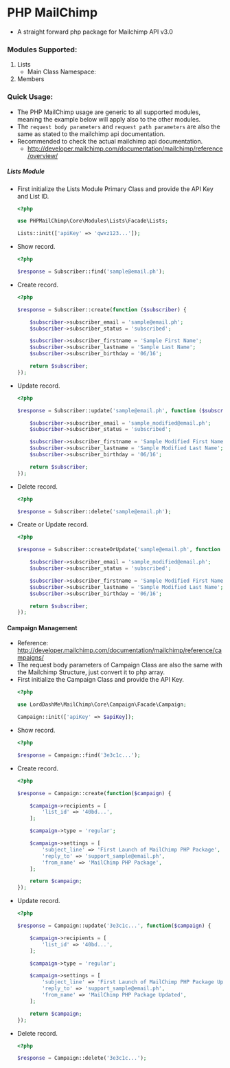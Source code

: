 # PHP MailChimp
- A straight forward php package for Mailchimp API v3.0

### Modules Supported:
1. Lists
	- Main Class Namespace: 
2. Members

### Quick Usage:
- The PHP MailChimp usage are generic to all supported modules, meaning the example below will apply also to the other modules.
- The ```request body parameters``` and ```request path parameters``` are also the same as stated to the mailchimp api documentation.
- Recommended to check the actual mailchimp api documentation.
	- http://developer.mailchimp.com/documentation/mailchimp/reference/overview/
##### Lists Module
- First initialize the Lists Module Primary Class and provide the API Key and List ID.
    ```php
    <?php

    use PHPMailChimp\Core\Modules\Lists\Facade\Lists;

    Lists::init(['apiKey' => 'qwxz123...']);

    ```
- Show record.
    ```php
    <?php

    $response = Subscriber::find('sample@email.ph');

    ```
- Create record.
    ```php
    <?php

    $response = Subscriber::create(function ($subscriber) {

        $subscriber->subscriber_email = 'sample@email.ph';
        $subscriber->subscriber_status = 'subscribed';

        $subscriber->subscriber_firstname = 'Sample First Name';
        $subscriber->subscriber_lastname = 'Sample Last Name';
        $subscriber->subscriber_birthday = '06/16';

        return $subscriber;
    });

    ```
- Update record.
    ```php
    <?php

    $response = Subscriber::update('sample@email.ph', function ($subscriber) {

        $subscriber->subscriber_email = 'sample_modified@email.ph';
        $subscriber->subscriber_status = 'subscribed';

        $subscriber->subscriber_firstname = 'Sample Modified First Name';
        $subscriber->subscriber_lastname = 'Sample Modified Last Name';
        $subscriber->subscriber_birthday = '06/16';

        return $subscriber;
    });

    ```
- Delete record.
    ```php
    <?php

    $response = Subscriber::delete('sample@email.ph');

    ```
- Create or Update record.
    ```php
    <?php

    $response = Subscriber::createOrUpdate('sample@email.ph', function ($subscriber) {

        $subscriber->subscriber_email = 'sample_modified@email.ph';
        $subscriber->subscriber_status = 'subscribed';

        $subscriber->subscriber_firstname = 'Sample Modified First Name';
        $subscriber->subscriber_lastname = 'Sample Modified Last Name';
        $subscriber->subscriber_birthday = '06/16';

        return $subscriber;
    });

    ```
#### Campaign Management
- Reference: http://developer.mailchimp.com/documentation/mailchimp/reference/campaigns/
- The request body parameters of Campaign Class are also the same with the Mailchimp Structure, just convert it to php array.
- First initialize the Campaign Class and provide the API Key.
    ```php
    <?php

    use LordDashMe\MailChimp\Core\Campaign\Facade\Campaign;

    Campaign::init(['apiKey' => $apiKey]);

    ```
- Show record.
    ```php
    <?php

    $response = Campaign::find('3e3c1c...');

    ```
- Create record.
    ```php
    <?php
    
    $response = Campaign::create(function($campaign) {

        $campaign->recipients = [
            'list_id' => '40bd...',
        ];

        $campaign->type = 'regular';

        $campaign->settings = [
            'subject_line' => 'First Launch of MailChimp PHP Package',
            'reply_to' => 'support_sample@email.ph',
            'from_name' => 'MailChimp PHP Package',
        ];

        return $campaign;
    });
    
    ```
- Update record.
    ```php
    <?php
    
    $response = Campaign::update('3e3c1c...', function($campaign) {

        $campaign->recipients = [
            'list_id' => '40bd...',
        ];

        $campaign->type = 'regular';

        $campaign->settings = [
            'subject_line' => 'First Launch of MailChimp PHP Package Updated',
            'reply_to' => 'support_sample@email.ph',
            'from_name' => 'MailChimp PHP Package Updated',
        ];

        return $campaign;
    });
    
    ```
- Delete record.
    ```php
    <?php
    
    $response = Campaign::delete('3e3c1c...');
    
    ```
<!--stackedit_data:
eyJoaXN0b3J5IjpbLTE5MTU1Mjk3MjddfQ==
-->